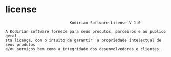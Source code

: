 # license

                                Kodirian Software License V 1.0

    A Kodirian software fornece para seus produtos, parceiros e ao publico geral 
    sta licença, com o intuito de garantir  a propriedade intelectual de seus produtos
    e/ou serviços bem como a integridade dos desenvolvedores e clientes.
